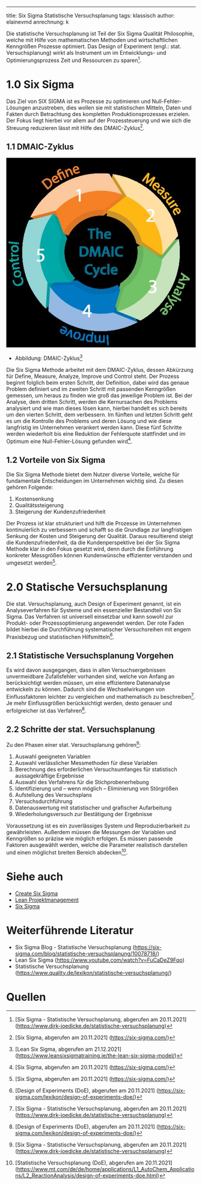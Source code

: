 ---
title: Six Sigma Statistische Versuchsplanung
tags: klassisch
author: elainevmd
anrechnung: k

Die statistische Versuchsplanung ist Teil der Six Sigma Qualität Philosophie, welche mit Hilfe von mathematischen Methoden und wirtschaftlichen Kenngrößen Prozesse optimiert. Das Design of Experiment (engl.: stat. Versuchsplanung) wirkt als Instrument um im Entwicklungs- und Optimierungsprozess Zeit und Ressourcen zu sparen[^1].

# 1.0 Six Sigma

Das Ziel von SIX SIGMA ist es Prozesse zu optimieren und Null-Fehler-Lösungen anzustreben, dies wollen sie mit statistischen Mitteln, Daten und Fakten durch Betrachtung des kompletten Produktionsprozesses erzielen. Der Fokus liegt hierbei vor allem auf der Prozessteuerung und wie sich die Streuung reduzieren lässt mit Hilfe des DMAIC-Zyklus[^2].

## 1.1 DMAIC-Zyklus

![Beispielabbildung](Six_Sigma_Statistische_Versuchsplanung/DMAIC-Cycle.jpg) 

* Abbildung: DMAIC-Zyklus[^3]

Die Six Sigma Methode arbeitet mit dem DMAIC-Zyklus, dessen Abkürzung für Define, Measure, Analyze, Improve und Control steht. Der Prozess beginnt folglich beim ersten Schritt, der Definition, dabei wird das genaue Problem definiert und im zweiten Schritt mit passenden Kenngrößen gemessen, um heraus zu finden wie groß das jeweilige Problem ist. Bei der Analyse, dem dritten Schritt, werden die Kernursachen des Problems analysiert und wie man dieses lösen kann, hierbei handelt es sich bereits um den vierten Schritt, dem verbessern. Im fünften und letzten Schritt geht es um die Kontrolle des Problems und deren Lösung und wie diese langfristig im Unternehmen verankert werden kann. Diese fünf Schritte werden wiederholt bis eine Reduktion der Fehlerquote stattfindet und im Optimum eine Null-Fehler-Lösung gefunden wird[^4].

## 1.2 Vorteile von Six Sigma

Die Six Sigma Methode bietet dem Nutzer diverse Vorteile, welche für fundamentale Entscheidungen im Unternehmen wichtig sind. Zu diesen gehören Folgende:

1.	Kostensenkung
2.	Qualitätssteigerung
3.	Steigerung der Kundenzufriedenheit

Der Prozess ist klar strukturiert und hilft die Prozesse im Unternehmen kontinuierlich zu verbessern und schafft so die Grundlage zur langfristigen Senkung der Kosten und Steigerung der Qualität. Daraus resultierend steigt die Kundenzufriedenheit, da die Kundenperspektive bei der Six Sigma Methode klar in den Fokus gesetzt wird, denn durch die Einführung konkreter Messgrößen können Kundenwünsche effizienter verstanden und umgesetzt werden[^5].

# 2.0 Statische Versuchsplanung

Die stat. Versuchsplanung, auch Design of Experiment genannt, ist ein Analyseverfahren für Systeme und ein essenzieller Bestandteil von Six Sigma. Das Verfahren ist universell einsetzbar und kann sowohl zur Produkt- oder Prozessoptimierung angewendet werden. Der rote Faden bildet hierbei die Durchführung systematischer Versuchsreihen mit engem Praxisbezug und statistischen Hilfsmitteln[^6].

## 2.1 Statistische Versuchsplanung Vorgehen

Es wird davon ausgegangen, dass in allen Versuchsergebnissen unvermeidbare Zufallsfehler vorhanden sind, welche von Anfang an berücksichtigt werden müssen, um eine effizientere Datenanalyse entwickeln zu können. Dadurch sind die Wechselwirkungen von Einflussfaktoren leichter zu vergleichen und mathematisch zu beschreiben[^7]. Je mehr Einflussgrößen berücksichtigt werden, desto genauer und erfolgreicher ist das Verfahren[^8].

## 2.2 Schritte der stat. Versuchsplanung

Zu den Phasen einer stat. Versuchsplanung gehören[^9]:

1.	Auswahl geeigneten Variablen
2.	Auswahl verlässlicher Messmethoden für diese Variablen
3.	Berechnung des erforderlichen Versuchsumfanges für statistisch aussagekräftige Ergebnisse
4.	Auswahl des Verfahrens für die Stichprobenerhebung
5.	Identifizierung und – wenn möglich – Eliminierung von Störgrößen
6.	Aufstellung des Versuchsplans
7.	Versuchsdurchführung
8.	Datenauswertung mit statistischer und grafischer Aufarbeitung
9.	Wiederholungsversuch zur Bestätigung der Ergebnisse

Voraussetzung ist es ein zuverlässiges System und Reproduzierbarkeit zu gewährleisten. Außerdem müssen die Messungen der Variablen und Kenngrößen so präzise wie möglich erfolgen. Es müssen passende Faktoren ausgewählt werden, welche die Parameter realistisch darstellen und einen möglichst breiten Bereich abdecken[^10].

# Siehe auch

* [Create Six Sigma](Six_Sigma.md)
* [Lean Projektmanagement](Lean_Projektmanagement.md)
* [Six Sigma](Six_Sigma.md)

# Weiterführende Literatur

* Six Sigma Blog - Statistische Versuchsplanung (https://six-sigma.com/blog/statistische-versuchsplanung/10078718/)
* Lean Six Sigma (https://www.youtube.com/watch?v=FuCaDeZ9Fqo)
* Statistische Versuchsplanung (https://www.quality.de/lexikon/statistische-versuchsplanung/)

# Quellen

[^1]: [Six Sigma - Statistische Versuchsplanung, abgerufen am 20.11.2021] (https://www.dirk-joedicke.de/statistische-versuchsplanung)
[^2]: [Six Sigma, abgerufen am 20.11.2021] (https://six-sigma.com/)
[^3]: [Lean Six Sigma, abgerufen am 21.12.2021] (https://www.leansixsigmatraining.ie/the-lean-six-sigma-model/)
[^4]: [Six Sigma, abgerufen am 20.11.2021] (https://six-sigma.com/)
[^5]: [Six Sigma, abgerufen am 20.11.2021] (https://six-sigma.com/)
[^6]: [Design of Experiments (DoE), abgerufen am 20.11.2021] (https://six-sigma.com/lexikon/design-of-experiments-doe/)
[^7]: [Six Sigma - Statistische Versuchsplanung, abgerufen am 20.11.2021] (https://www.dirk-joedicke.de/statistische-versuchsplanung)
[^8]: [Design of Experiments (DoE), abgerufen am 20.11.2021] (https://six-sigma.com/lexikon/design-of-experiments-doe/)
[^9]: [Six Sigma - Statistische Versuchsplanung, abgerufen am 20.11.2021] (https://www.dirk-joedicke.de/statistische-versuchsplanung)
[^10]: [Statistische Versuchsplanung (DoE), abgerufen am 20.11.2021] (https://www.mt.com/de/de/home/applications/L1_AutoChem_Applications/L2_ReactionAnalysis/design-of-experiments-doe.html)

